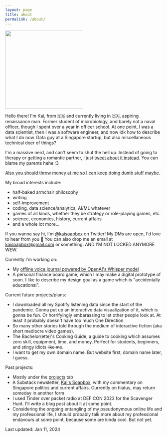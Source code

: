 ```yaml
---
layout: page
title: about
permalink: /about/
---
```


<img src="/assets/images/kai_picrew.jpg" width="250" height="250">

Hello there! I'm Kai, from 🇸🇬 and currently living in 🇨🇦, aspiring renaissance man. Former student of microbiology, and barely not a naval officer, though I spent over a year in officer school. At one point, I was a data scientist, then I was a software engineer, and now idk how to describe what I do now. Data guy at a Singapore startup, but also miscellaneous technical doer of things?

I'm a massive nerd, and can't seem to shut the hell up. Instead of going to therapy or getting a romantic partner, I just [tweet about it instead][twitter]. You can blame my parents hehe :3

[Also you should throw money at me so I can keep doing dumb stuff maybe.][kofi]

My broad interests include:

- half-baked armchair philosophy
- writing
- self-improvement
- coding, data science/analytics, AI/ML whatever
- games of all kinds, whether they be strategy or role-playing games, etc.
- science, economics, history, current affairs
- and a whole lot more...

If you wanna say hi, I'm [@kaisoapbox][twitter] on Twitter! My DMs are open, I'd love to hear from you 🥰 You can also drop me an email at [kaisoapbox@gmail.com](mailto:kaisoapbox@gmail.com) or something. AND I'M NOT LOCKED ANYMORE WEW.

Currently I'm working on:

- My [offline voice journal powered by OpenAI's Whisper model](https://kaisoapbox.github.io/local_whisper/)
- A personal finance board game, which I may make a digital prototype of soon. I like to describe my design goal as a game which is "accidentally educational".

Current future projects/plans:

- I downloaded all my Spotify listening data since the start of the pandemic. Gonna put up an interactive data visualization of it, which is gonna be fun. Or horrifyingly embarassing to let other people look at. At least it probably doesn't have too much One Direction.
- So many other stories told through the medium of interactive fiction (aka short mediocre video games).
- The Bachelor(ette)'s Cooking Guide, a guide to cooking which assumes zero skill, equipment, time, and money. Perfect for students, beginners, and stingy idiots ~~like me~~.
- I want to get my own domain name. But website first, domain name later, I guess.

Past projects:

- Mostly under the [projects](https://kaisoapbox.github.io/projects/) tab
- A Substack newsletter, [Kai's Soapbox](https://kaisoapbox.substack.com/), with my commentary on Singapore politics and current affairs. Currently on hiatus, may return someday in another form
- I used Tinder over packet radio at DEF CON 2023 for the Scavenger Hunt. I'll write a blog post about it at some point.
- Considering the ongoing entangling of my pseudonymous online life and my professional life, I should probably talk more about my professional endavours at some point, because some are kinda cool. But not yet.

Last updated: Jan 11, 2024

[twitter]: https://twitter.com/kaisoapbox
[kofi]: https://ko-fi.com/kaisoapbox
